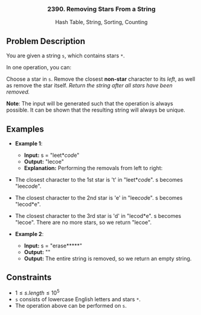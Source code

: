<p align="center">

  <h3 align="center">2390. Removing Stars From a String</h3>

  <p align="center">
    Hash Table, String, Sorting, Counting
    <br>
  </p>
</p>

## Problem Description

You are given a string `s`, which contains stars `*`.

In one operation, you can:

Choose a star in `s`.
Remove the closest **non-star** character to its _left_, as well as remove the star itself.
_Return the string after *all* stars have been removed._

**Note**:
The input will be generated such that the operation is always possible.
It can be shown that the resulting string will always be unique.

## Examples

- **Example 1**:

  - **Input:** s = "leet\**cod*e"
  - **Output:** "lecoe"
  - **Explanation:** Performing the removals from left to right:

- The closest character to the 1st star is 't' in "leet\**cod*e". s becomes "lee*cod*e".
- The closest character to the 2nd star is 'e' in "lee*cod*e". s becomes "lecod\*e".
- The closest character to the 3rd star is 'd' in "lecod\*e". s becomes "lecoe".
  There are no more stars, so we return "lecoe".

- **Example 2**:

  - **Input:** s = "erase**\***"
  - **Output:** ""
  - **Output:** The entire string is removed, so we return an empty string.

## Constraints

- $1 \leq s.length \leq 10^5$
- `s` consists of lowercase English letters and stars `*`.
- The operation above can be performed on `s`.
